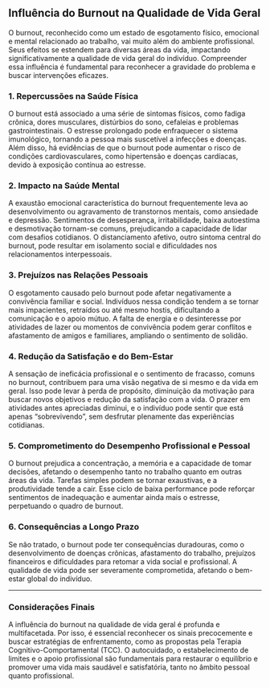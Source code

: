 
## Influência do Burnout na Qualidade de Vida Geral

O burnout, reconhecido como um estado de esgotamento físico, emocional e mental relacionado ao trabalho, vai muito além do ambiente profissional. Seus efeitos se estendem para diversas áreas da vida, impactando significativamente a qualidade de vida geral do indivíduo. Compreender essa influência é fundamental para reconhecer a gravidade do problema e buscar intervenções eficazes.

### 1. **Repercussões na Saúde Física**

O burnout está associado a uma série de sintomas físicos, como fadiga crônica, dores musculares, distúrbios do sono, cefaleias e problemas gastrointestinais. O estresse prolongado pode enfraquecer o sistema imunológico, tornando a pessoa mais suscetível a infecções e doenças. Além disso, há evidências de que o burnout pode aumentar o risco de condições cardiovasculares, como hipertensão e doenças cardíacas, devido à exposição contínua ao estresse.

### 2. **Impacto na Saúde Mental**

A exaustão emocional característica do burnout frequentemente leva ao desenvolvimento ou agravamento de transtornos mentais, como ansiedade e depressão. Sentimentos de desesperança, irritabilidade, baixa autoestima e desmotivação tornam-se comuns, prejudicando a capacidade de lidar com desafios cotidianos. O distanciamento afetivo, outro sintoma central do burnout, pode resultar em isolamento social e dificuldades nos relacionamentos interpessoais.

### 3. **Prejuízos nas Relações Pessoais**

O esgotamento causado pelo burnout pode afetar negativamente a convivência familiar e social. Indivíduos nessa condição tendem a se tornar mais impacientes, retraídos ou até mesmo hostis, dificultando a comunicação e o apoio mútuo. A falta de energia e o desinteresse por atividades de lazer ou momentos de convivência podem gerar conflitos e afastamento de amigos e familiares, ampliando o sentimento de solidão.

### 4. **Redução da Satisfação e do Bem-Estar**

A sensação de ineficácia profissional e o sentimento de fracasso, comuns no burnout, contribuem para uma visão negativa de si mesmo e da vida em geral. Isso pode levar à perda de propósito, diminuição da motivação para buscar novos objetivos e redução da satisfação com a vida. O prazer em atividades antes apreciadas diminui, e o indivíduo pode sentir que está apenas “sobrevivendo”, sem desfrutar plenamente das experiências cotidianas.

### 5. **Comprometimento do Desempenho Profissional e Pessoal**

O burnout prejudica a concentração, a memória e a capacidade de tomar decisões, afetando o desempenho tanto no trabalho quanto em outras áreas da vida. Tarefas simples podem se tornar exaustivas, e a produtividade tende a cair. Esse ciclo de baixa performance pode reforçar sentimentos de inadequação e aumentar ainda mais o estresse, perpetuando o quadro de burnout.

### 6. **Consequências a Longo Prazo**

Se não tratado, o burnout pode ter consequências duradouras, como o desenvolvimento de doenças crônicas, afastamento do trabalho, prejuízos financeiros e dificuldades para retomar a vida social e profissional. A qualidade de vida pode ser severamente comprometida, afetando o bem-estar global do indivíduo.

---

### **Considerações Finais**

A influência do burnout na qualidade de vida geral é profunda e multifacetada. Por isso, é essencial reconhecer os sinais precocemente e buscar estratégias de enfrentamento, como as propostas pela Terapia Cognitivo-Comportamental (TCC). O autocuidado, o estabelecimento de limites e o apoio profissional são fundamentais para restaurar o equilíbrio e promover uma vida mais saudável e satisfatória, tanto no âmbito pessoal quanto profissional.
```
